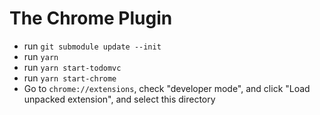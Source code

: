 # The Chrome Plugin

- run `git submodule update --init`
- run `yarn`
- run `yarn start-todomvc`
- run `yarn start-chrome`
- Go to `chrome://extensions`, check "developer mode", and click "Load
  unpacked extension", and select this directory
